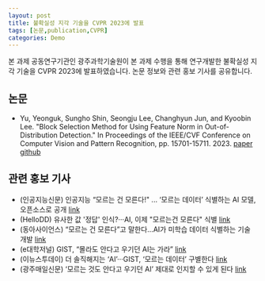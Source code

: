 ```yaml
---
layout: post
title: 불확실성 지각 기술을 CVPR 2023에 발표
tags: [논문,publication,CVPR]
categories: Demo
---
```


본 과제 공동연구기관인 광주과학기술원이 본 과제 수행을 통해 연구개발한 불확실성 지각 기술을 CVPR 2023에 발표하였습니다. 논문 정보와 관련 홍보 기사를 공유합니다.

## 논문
- Yu, Yeonguk, Sungho Shin, Seongju Lee, Changhyun Jun, and Kyoobin Lee. "Block Selection Method for Using Feature Norm in Out-of-Distribution Detection." In Proceedings of the IEEE/CVF Conference on Computer Vision and Pattern Recognition, pp. 15701-15711. 2023. [paper](http://openaccess.thecvf.com/content/CVPR2023/html/Yu_Block_Selection_Method_for_Using_Feature_Norm_in_Out-of-Distribution_Detection_CVPR_2023_paper.html) [github](https://github.com/gist-ailab/block-selection-for-OOD-detection)

## 관련 홍보 기사
- (인공지능신문) 인공지능 “모르는 건 모른다!" ... ‘모르는 데이터’ 식별하는 AI 모델, 오픈소스로 공개 [link](https://www.aitimes.kr/news/articleView.html?idxno=28076)
- (HelloDD) 유사한 값 '정답' 인식?···AI, 이제 "모르는건 모른다" 식별 [link](https://www.hellodd.com/news/articleView.html?idxno=100596)
- (동아사이언스) “모르는 건 모른다”고 말한다…AI가 미학습 데이터 식별하는 기술 개발 [link](https://m.dongascience.com/news.php?idx=59879)
- (e대학저널) GIST, “몰라도 안다고 우기던 AI는 가라” [link](https://dhnews.co.kr/news/view/1065573157036533)
- (이뉴스투데이) 더 솔직해지는 ‘AI’···GIST, ‘모르는 데이터’ 구별한다 [link](http://www.enewstoday.co.kr/news/articleView.html?idxno=2002446)
- (광주매일신문) ‘모르는 것도 안다고 우기던 AI’ 제대로 인지할 수 있게 된다 [link](http://www.kjdaily.com/1684755638602673033)
